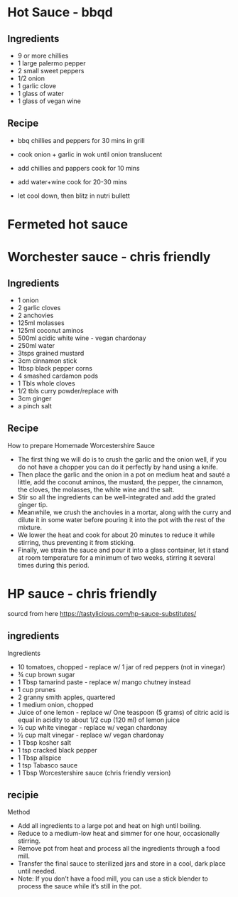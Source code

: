 # Hot Sauce - bbqd
## Ingredients
- 9 or more chillies
- 1 large palermo pepper
- 2 small sweet peppers
- 1/2 onion
- 1 garlic clove
- 1 glass of water
- 1 glass of vegan wine

## Recipe
- bbq chillies and peppers for 30 mins in grill
- cook onion + garlic in wok until onion translucent
- add chillies and pappers cook for 10 mins
- add water+wine cook for 20-30 mins

- let cool down, then blitz in nutri bullett

# Fermeted hot sauce



# Worchester sauce - chris friendly
## Ingredients
- 1 			onion
- 2			garlic cloves
- 2 			anchovies
- 125ml 		molasses
- 125ml 		coconut aminos
- 500ml		acidic white wine - vegan chardonay
- 250ml 		water
- 3tsps		grained mustard
- 3cm			cinnamon stick
- 1tbsp		black pepper corns
- 4			smashed cardamon pods
- 1 Tbls		whole cloves
- 1/2 tbls	curry powder/replace with 
- 3cm 		ginger
- a pinch		salt

## Recipe
How to prepare Homemade Worcestershire Sauce
- The first thing we will do is to crush the garlic and the onion well, if you do not have a chopper you can do it perfectly by hand using a knife.
- Then place the garlic and the onion in a pot on medium heat and sauté a little, add the coconut aminos, the mustard, the pepper, the cinnamon, the cloves, the molasses, the white wine and the salt.
- Stir so all the ingredients can be well-integrated and add the grated ginger tip.
- Meanwhile, we crush the anchovies in a mortar, along with the curry and dilute it in some water before pouring it into the pot with the rest of the mixture.
- We lower the heat and cook for about 20 minutes to reduce it while stirring, thus preventing it from sticking.
- Finally, we strain the sauce and pour it into a glass container, let it stand at room temperature for a minimum of two weeks, stirring it several times during this period.


# HP sauce - chris friendly
sourcd from here
https://tastylicious.com/hp-sauce-substitutes/
## ingredients
Ingredients
- 10 tomatoes, chopped - replace w/ 1 jar of red peppers (not in vinegar)
- ¾ cup brown sugar
- 1 Tbsp tamarind paste - replace w/ mango chutney instead
- 1 cup prunes
- 2 granny smith apples, quartered
- 1 medium onion, chopped
- Juice of one lemon - replace w/ One teaspoon (5 grams) of citric acid is equal in acidity to about 1/2 cup (120 ml) of lemon juice
- ½ cup white vinegar - replace w/ vegan chardonay
- ½ cup malt vinegar - replace w/ vegan chardonay
- 1 Tbsp kosher salt
- 1 tsp cracked black pepper
- 1 Tbsp allspice
- 1 tsp Tabasco sauce
- 1 Tbsp Worcestershire sauce (chris friendly version)


## recipie

Method
- Add all ingredients to a large pot and heat on high until boiling.
- Reduce to a medium-low heat and simmer for one hour, occasionally stirring.
- Remove pot from heat and process all the ingredients through a food mill.
- Transfer the final sauce to sterilized jars and store in a cool, dark place until needed.
- Note: If you don’t have a food mill, you can use a stick blender to process the sauce while it’s still in the pot. 
